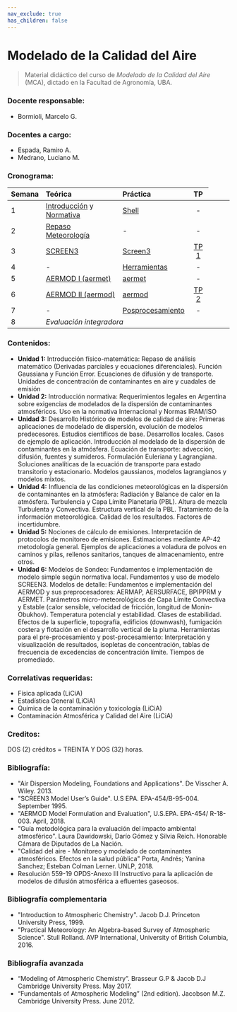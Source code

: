 ```yaml
---
nav_exclude: true
has_children: false
---
```

# Modelado de la Calidad del Aire

> Material didáctico del curso de *Modelado de la Calidad del Aire* (MCA), dictado en la Facultad de Agronomía, UBA.

### Docente responsable:
+ Bormioli, Marcelo G.

### Docentes a cargo:
+ Espada, Ramiro A.
+ Medrano, Luciano M.

### Cronograma:

| Semana | Teórica                          |    Práctica    |   TP  |
|:-------|:---------------------------------|:---------------|:-----:|
|1 | [Introducción](./teo/c1.md) y [Normativa](./teo/c2.md) | [Shell](./tut/shell.md) | - |
|2 | [Repaso Meteorología](./teo/c3.md) | -                              | -                      |
|3 | [SCREEN3            ](./teo/c4.md) |[Screen3](./tut/screen3.md)     | [TP 1](./tps/tp1.md)   |
|4 | -                                  |[Herramientas](./tut/tools.md)  | -                      |
|5 | [AERMOD I  (aermet) ](./teo/c5.md) |[aermet](./tut/aermet.md)       | -                      |
|6 | [AERMOD II (aermod) ](./teo/c6.md) |[aermod](.tut/aermod.md)        | [TP 2](./tps/tp2.md)   |
|7 | -                                  |[Posprocesamiento](./tut/pos.md)| -                      |
|8 <td colspan=3> *Evaluación integradora* 

### Contenidos:

- **Unidad 1:** Introducción físico-matemática: Repaso de análisis matemático (Derivadas parciales y ecuaciones diferenciales). Función Gaussiana y Función Error. Ecuaciones de difusión y de transporte. Unidades de concentración de contaminantes en aire y cuadales de emisión
- **Unidad 2:** Introducción normativa: Requerimientos legales en Argentina sobre exigencias de modelados de la dispersión de contaminantes atmosféricos. Uso en la normativa Internacional y Normas IRAM/ISO
- **Unidad 3:** Desarrollo Histórico de modelos de calidad de aire: Primeras aplicaciones de modelado de dispersión, evolución de modelos predecesores. Estudios científicos de base. Desarrollos locales. Casos de ejemplo de aplicación. Introducción al modelado de la dispersión de contaminantes en la atmósfera. Ecuación de transporte: advección, difusión, fuentes y sumideros. Formulación Euleriana y Lagrangiana. Soluciones analíticas de la ecuación de transporte para estado transitorio y estacionario. Modelos gaussianos, modelos lagrangianos y modelos mixtos.
- **Unidad 4:** Influencia de las condiciones meteorológicas en la dispersión de contaminantes en la atmósfera: Radiación y Balance de calor en la atmósfera. Turbulencia y Capa Límite Planetaria (PBL). Altura de mezcla Turbulenta y Convectiva. Estructura vertical de la PBL. Tratamiento de la información meteorológica. Calidad de los resultados. Factores de incertidumbre. 
- **Unidad 5:** Nociones de cálculo de emisiones. Interpretación de protocolos de monitoreo de emisiones. Estimaciones mediante AP-42 metodología general. Ejemplos de aplicaciones a voladura de polvos en caminos y pilas, rellenos sanitarios, tanques de almacenamiento, entre otros. 
- **Unidad 6:** Modelos de Sondeo: Fundamentos e implementación de modelo simple según normativa local. Fundamentos y uso de modelo SCREEN3. Modelos de detalle: Fundamentos e implementación del AERMOD y sus preprocesadores: AERMAP, AERSURFACE, BPIPPRM y AERMET. Parámetros micro-meteorológicos de Capa Límite Convectiva y Estable (calor sensible, velocidad de fricción, longitud de Monin-Obukhov). Temperatura potencial y estabilidad. Clases de estabilidad. Efectos de la superficie, topografía, edificios (downwash), fumigación costera y flotación en el desarrollo vertical de la pluma. Herramientas para el pre-procesamiento y post-procesamiento:
Interpretación y visualización de resultados, isopletas de concentración, tablas de frecuencia de excedencias de concentración límite. Tiempos de promediado. 

### Correlativas requeridas: 
+ Física aplicada (LiCiA)
+ Estadística General (LiCiA)
+ Química de la contaminación y toxicología (LiCiA)
+ Contaminación Atmosférica y Calidad del Aire (LiCiA)

### Creditos: 
DOS (2) créditos = TREINTA Y DOS (32) horas.

### Bibliografía:

+ "Air Dispersion Modeling, Foundations and Applications". De Visscher A. Wiley. 2013.
+ "SCREEN3 Model User’s Guide". U.S EPA. EPA-454/B-95-004. September 1995.
+ "AERMOD Model Formulation and Evaluation", U.S.EPA. EPA-454/ R-18-003. April, 2018.
+ "Guía metodológica para la evaluación del impacto ambiental atmosférico". Laura Dawidowski, Darío Gómez y Silvia Reich. Honorable Cámara de Diputados de La Nación.
+ "Calidad del aire - Monitoreo y modelado de contaminantes atmosféricos. Efectos en la salud pública" Porta, Andrés; Yanina Sanchez; Esteban Colman Lerner. UNLP, 2018.
+ Resolución 559-19 OPDS-Anexo III Instructivo para la aplicación de modelos de difusión atmosférica a efluentes gaseosos. 

### Bibliografía complementaria

+ "Introduction to Atmospheric Chemistry". Jacob D.J. Princeton University Press, 1999.
+ "Practical Meteorology: An Algebra-based Survey of Atmospheric Science". Stull Rolland. AVP International, University of British Columbia, 2016.

### Bibliografía avanzada

+ “Modeling of Atmospheric Chemistry”. Brasseur G.P & Jacob D.J Cambridge University Press. May 2017.
+ “Fundamentals of Atmospheric Modeling” (2nd edition). Jacobson M.Z. Cambridge University Press. June 2012.
